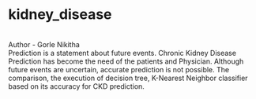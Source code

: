# kidney_disease
<br>
Author - Gorle Nikitha<br>
Prediction is a statement about future events. Chronic Kidney Disease Prediction has become 
the need of the patients and Physician. Although future events are uncertain, accurate 
prediction is not possible. The comparison, the execution of decision tree, K-Nearest 
Neighbor classifier based on its accuracy for CKD prediction.

